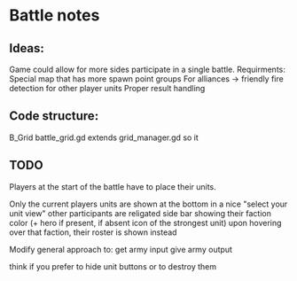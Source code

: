 # Battle notes

## Ideas:

Game could allow for more sides participate in a single battle. Requirments:
Special map that has more spawn point groups
For alliances -> friendly fire detection for other player units
Proper result handling



## Code structure:

B_Grid battle_grid.gd extends grid_manager.gd so it 


## TODO


Players at the start of the battle have to place their units.

Only the current players units are shown at the bottom in a nice "select your unit view"
other participants are religated side bar showing their faction color (+ hero if present, if absent icon of the strongest unit)
upon hovering over that faction, their roster is shown instead


Modify general approach to:
get army input
give army output



think if you prefer to hide unit buttons or to destroy them